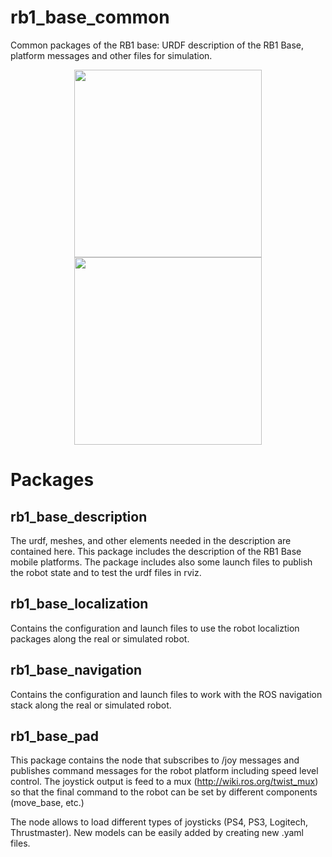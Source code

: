 rb1_base_common
===============
Common packages of the RB1 base: URDF description of the RB1 Base, platform messages and other files for simulation.

<p align="center">
  <img src="https://www.robotnik.eu/web/wp-content/uploads/2015/11/RB-1-BASE-frontal.png" width="300" />
  <img src="https://www.robotnik.eu/web/wp-content/uploads/2015/11/RB-1-BASE-arriba.png" width="300" /> 
</p>

<h1>Packages</h1>

<h2>rb1_base_description</h2>

The urdf, meshes, and other elements needed in the description are contained here. This package includes the description of the RB1 Base mobile platforms.
The package includes also some launch files to publish the robot state and to test the urdf files in rviz.

<h2>rb1_base_localization</h2>

Contains the configuration and launch files to use the robot localiztion packages along the real or simulated robot.

<h2>rb1_base_navigation</h2>

Contains the configuration and launch files to work with the ROS navigation stack along the real or simulated robot.

<h2>rb1_base_pad</h2>

This package contains the node that subscribes to /joy messages and publishes command messages for the robot platform including speed level control. The joystick output is feed to a mux (http://wiki.ros.org/twist_mux) so that the final command to the robot can be set by different components (move_base, etc.)

The node allows to load different types of joysticks (PS4, PS3, Logitech, Thrustmaster). New models can be easily added by creating new .yaml files.

<!-- For RB-1 instructions and tutorials, please see ... -->
